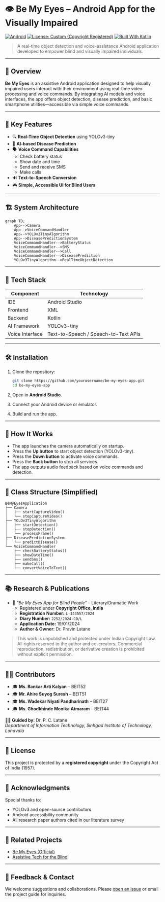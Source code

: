 # 👁️ Be My Eyes – Android App for the Visually Impaired

[![Android](https://img.shields.io/badge/platform-android-green.svg)](https://developer.android.com/)
[![License: Custom (Copyright Registered)](https://img.shields.io/badge/license-registered--copyright-blue)](https://copyright.gov.in/)
[![Built With Kotlin](https://img.shields.io/badge/built%20with-Kotlin-orange)](https://kotlinlang.org/)

> A real-time object detection and voice-assistance Android application developed to empower blind and visually impaired individuals.

---

## 📱 Overview

**Be My Eyes** is an assistive Android application designed to help visually impaired users interact with their environment using real-time video processing and voice commands. By integrating AI models and voice interfaces, the app offers object detection, disease prediction, and basic smartphone utilities—accessible via simple voice commands.

---

## 🎯 Key Features

- 🔍 **Real-Time Object Detection** using YOLOv3-tiny
- 🧠 **AI-based Disease Prediction**
- 🗣️ **Voice Command Capabilities**
  - Check battery status
  - Show date and time
  - Send and receive SMS
  - Make calls
- 🔊 **Text-to-Speech Conversion**
- 🎮 **Simple, Accessible UI for Blind Users**

---

## 🏗️ System Architecture

```mermaid
graph TD;
    App-->Camera
    App-->VoiceCommandHandler
    App-->YOLOv3TinyAlgorithm
    App-->DiseasePredictionSystem
    VoiceCommandHandler-->BatteryStatus
    VoiceCommandHandler-->SMS
    VoiceCommandHandler-->Call
    VoiceCommandHandler-->DiseasePrediction
    YOLOv3TinyAlgorithm-->RealTimeObjectDetection
```

---

## 🧪 Tech Stack

| Component       | Technology     |
|----------------|----------------|
| IDE            | Android Studio |
| Frontend       | XML            |
| Backend        | Kotlin         |
| AI Framework   | YOLOv3-tiny    |
| Voice Interface| Text-to-Speech / Speech-to-Text APIs |

---

## 🛠️ Installation

1. Clone the repository:

   ```bash
   git clone https://github.com/yourusername/be-my-eyes-app.git
   cd be-my-eyes-app
   ```

2. Open in **Android Studio**.

3. Connect your Android device or emulator.

4. Build and run the app.

---

## 🧠 How It Works

- The app launches the camera automatically on startup.
- Press the **Up button** to start object detection (YOLOv3-tiny).
- Press the **Down button** to activate voice commands.
- Press the **Back button** to stop all services.
- The app outputs audio feedback based on voice commands and detection.

---

## 📂 Class Structure (Simplified)

```plaintext
BeMyEyesApplication
├── Camera
│   ├── startCaptureVideo()
│   └── stopCaptureVideo()
├── YOLOv3TinyAlgorithm
│   ├── startDetection()
│   ├── stopDetection()
│   └── processFrame()
├── DiseasePredictionSystem
│   └── predictDisease()
└── VoiceCommandHandler
    ├── checkBatteryStatus()
    ├── showDateTime()
    ├── sendSms()
    ├── makeCall()
    └── convertVoiceToText()
```

---

## 📚 Research & Publications

- 📄 *"Be My Eyes App for Blind People"* – Literary/Dramatic Work
  - Registered under **Copyright Office, India**
  - **Registration Number:** `L-144557/2024`
  - **Diary Number:** `2252/2024-CO/L`
  - **Application Date:** 19/01/2024
  - **Author & Owner:** Dr. Pravin Latane

> This work is unpublished and protected under Indian Copyright Law. All rights reserved to the author and co-creators. Commercial reproduction, redistribution, or derivative creation is prohibited without explicit permission.

---

## 👩‍💻 Contributors

- 🎓 **Ms. Bankar Arti Kalyan** – BEIT52  
- 🎓 **Mr. Ahire Suyog Suresh** – BEIT51  
- 🎓 **Ms. Wadekar Niyati Pandharinath** – BEIT27  
- 🎓 **Ms. Ghodkhinde Monika Atmaram** – BEIT44  

👨‍🏫 **Guided by:** Dr. P. C. Latane  
*Department of Information Technology, Sinhgad Institute of Technology, Lonavala*

---

## 📄 License

This project is protected by a **registered copyright** under the Copyright Act of India (1957).

---

## 🙌 Acknowledgments

Special thanks to:
- YOLOv3 and open-source contributors
- Android accessibility community
- All research paper authors cited in our literature survey

---

## 🔗 Related Projects

- [Be My Eyes (Official)](https://www.bemyeyes.com/)
- [Assistive Tech for the Blind](https://github.com/topics/assistive-technology)

---

## 💬 Feedback & Contact

We welcome suggestions and collaborations. Please [open an issue](https://github.com/artibankar/be-my-eyes-app/issues) or email the project guide for inquiries.
